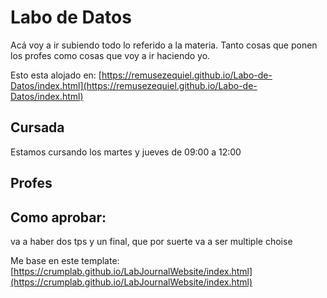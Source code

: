 # Labo de Datos

Acá voy a ir subiendo todo lo referido a la materia. Tanto cosas que ponen los profes como cosas que voy a ir haciendo yo.

Esto esta alojado en: [https://remusezequiel.github.io/Labo-de-Datos/index.html](https://remusezequiel.github.io/Labo-de-Datos/index.html)

## Cursada

Estamos cursando los martes y jueves de 09:00 a 12:00

## Profes

## Como aprobar:

va a haber dos tps y un final, que por suerte va a ser multiple choise


Me base en este template: [https://crumplab.github.io/LabJournalWebsite/index.html](https://crumplab.github.io/LabJournalWebsite/index.html)




